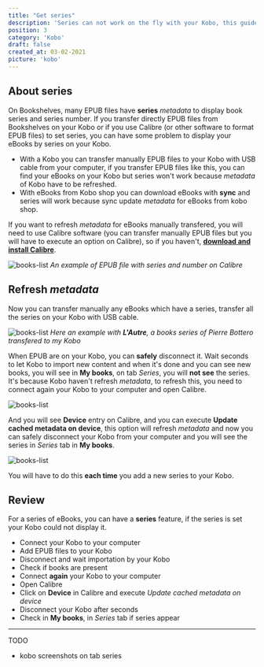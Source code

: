 ```yaml
---
title: "Get series"
description: 'Series can not work on the fly with your Kobo, this guide explain to force your Kobo to display it.'
position: 3
category: 'Kobo'
draft: false
created_at: 03-02-2021
picture: 'kobo'
---
```


## About series

On Bookshelves, many EPUB files have **series** *metadata* to display book series and series number. If you transfer directly EPUB files from Bookshelves on your Kobo or if you use Calibre (or other software to format EPUB files) to set series, you can have some problem to display your eBooks by series on your Kobo.

- With a Kobo you can transfer manually EPUB files to your Kobo with USB cable from your computer, if you transfer EPUB files like this, you can find your eBooks on your Kobo but series won't work because *metadata* of Kobo have to be refreshed.
- With eBooks from Kobo shop you can download eBooks with **sync** and series will work because sync update *metadata* for eBooks from kobo shop.

If you want to refresh *metadata* for eBooks manually transfered, you will need to use Calibre software (you can transfer manually EPUB files but you will have to execute an option on Calibre), so if you haven't, [**download and install Calibre**](https://calibre-ebook.com).

![books-list](/images/guides/kobo-series/calibre-serie.webp)
*An example of EPUB file with series and number on Calibre*

## Refresh *metadata*

Now you can transfer manually any eBooks which have a series, transfer all the series on your Kobo with USB cable.

![books-list](/images/guides/kobo-series/books-list.webp)
*Here an example with **L'Autre**, a books series of Pierre Bottero transfered to my Kobo*

When EPUB are on your Kobo, you can **safely** disconnect it. Wait seconds to let Kobo to import new content and when it's done and you can see new books, you will see in **My books**, on tab *Series*, you will **not see** the series. It's because Kobo haven't refresh *metadata*, to refresh this, you need to connect again your Kobo to your computer and open Calibre.

![books-list](/images/guides/kobo-series/calibre.webp)

And you will see **Device** entry on Calibre, and you can execute **Update cached metadata on device**, this option will refresh *metadata* and now you can safely disconnect your Kobo from your computer and you will see the series in *Series* tab in **My books**.

![books-list](/images/guides/kobo-series/calibre-options.webp)

You will have to do this **each time** you add a new series to your Kobo.

## Review

For a series of eBooks, you can have a **series** feature, if the series is set your Kobo could not display it.

- Connect your Kobo to your computer
- Add EPUB files to your Kobo
- Disconnect and wait importation by your Kobo
- Check if books are present
- Connect **again** your Kobo to your computer
- Open Calibre
- Click on **Device** in Calibre and execute *Update cached metadata on device*
- Disconnect your Kobo after seconds
- Check in **My books**, in *Series* tab if series appear

---

TODO

- kobo screenshots on tab series
